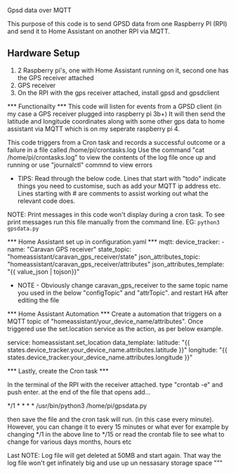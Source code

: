 Gpsd data over MQTT

This purpose of this code is to send GPSD data from one Raspberry PI (RPI) and send it to Home Assistant on another RPI via MQTT.


## Hardware Setup ##

1. 2 Raspberry pi's, one with Home Assistant running on it, second one has the GPS receiver attached
2. GPS receiver
3. On the RPI with the gps receiver attached, install gpsd and gpsdclient

*** Functionailty ***
This code will listen for events from a GPSD client (in my case a GPS receiver plugged into raspberry pi 3b+)
It will then send the latitude and longitude coordinates along with some other gps data to 
home assistant via MQTT which is on my seperate raspberry pi 4.

This code triggers from a Cron task and records a successful outcome or a failure in a file called /home/pi/crontasks.log
Use the command "cat /home/pi/crontasks.log" to view the contents of the log file once up and running or use
 "journalctl" commnd to view errors
 
- TIPS: Read through the below code. Lines that start with "todo" indicate things you need to customise, such as add your MQTT 
ip address etc.
Lines starting with # are comments to assist working out what the relevant code does.

NOTE: 
Print messages in this code won't display during a cron task. To see print messages run this file manually from the command
 line. EG: `python3 gpsdata.py`

*** Home Assistant set up in configuration.yaml ***
mqtt:
  device_tracker:
    - name: "Caravan GPS receiver"
      state_topic: "homeassistant/caravan_gps_receiver/state"
      json_attributes_topic: "homeassistant/caravan_gps_receiver/attributes"
      json_attributes_template: "{{ value_json | tojson}}"

* NOTE - Obviously change caravan_gps_receiver to the same topic name you used in the below "configTopic" and "attrTopic". 
and restart HA after editing the file

*** Home Assistant Automation ***
Create a automation that triggers on a MQTT topic of "homeassistant/your_device_name/attributes". Once triggered use the set.location service
 as the action, as per below example.

 service: homeassistant.set_location
data_template:
  latitude: "{{ states.device_tracker.your_device_name.attributes.latitude }}"
  longitude: "{{ states.device_tracker.your_device_name.attributes.longitude }}"

*** Lastly, create the Cron task ***

In the terminal of the RPI with the receiver attached. type "crontab -e" and push enter.
at the end of the file that opens add...

*/1 * * * * /usr/bin/python3 /home/pi/gpsdata.py

then save the file and the cron task will run. (in this case every minute). However, you can change it to every 15 minutes or what ever
for example by changing 
*/1 in the above line to */15 or read the crontab file to see what to change for various days months, hours etc

Last NOTE: Log file will get deleted at 50MB and start again. That way the log file won't get infinately big 
and use up un nessasary storage space 
"""
